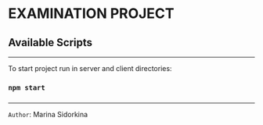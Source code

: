 # EXAMINATION PROJECT

## Available Scripts
***

To start project run in server and client directories:

### `npm start`
###
***

`Author`: Marina Sidorkina
